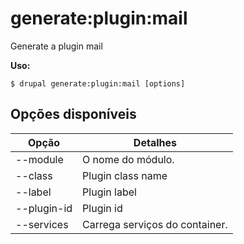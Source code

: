 # generate:plugin:mail
Generate a plugin mail

**Uso:**
```
$ drupal generate:plugin:mail [options] 
```

## Opções disponíveis
Opção | Detalhes
-------|-------------
--module | O nome do módulo.
--class | Plugin class name
--label | Plugin label
--plugin-id | Plugin id
--services | Carrega serviços do container.
